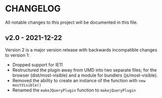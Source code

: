 # CHANGELOG

All notable changes to this project will be documented in this file.

## v2.0 - 2021-12-22

Version 2 is a major version release with backwards incompatible changes to version 1:

* Dropped support for IE11
* Restructured the plugin away from UMD into two separate files; for the browser (dist/most-visible) and a module for bundlers (js/most-visible).
* Removed the ability to create an instance of the function with `new mostVisible()`
* Renamed the `makeJQueryPlugin` function to `makejQueryPlugin`

